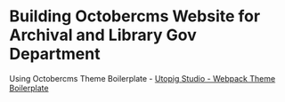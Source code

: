 # Building Octobercms Website for Archival and Library Gov Department

Using Octobercms Theme Boilerplate - [Utopig Studio - Webpack Theme Boilerplate](https://octobercms.com/theme/utopigs-utopigs-webpack-boilerplate)
